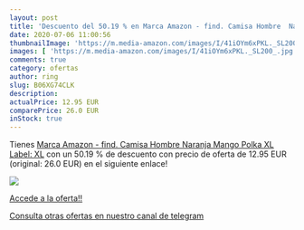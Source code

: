 ```yaml
---
layout: post
title: 'Descuento del 50.19 % en Marca Amazon - find. Camisa Hombre  Nara'
date: 2020-07-06 11:00:56
thumbnailImage: 'https://m.media-amazon.com/images/I/41iOYm6xPKL._SL200_.jpg'
images: [ 'https://m.media-amazon.com/images/I/41iOYm6xPKL._SL200_.jpg' ]
comments: true
category: ofertas
author: ring
slug: B06XG74CLK
description:
actualPrice: 12.95 EUR
comparePrice: 26.0 EUR
inStock: true
---
```


Tienes [Marca Amazon - find. Camisa Hombre  Naranja  Mango Polka   XL  Label: XL](https://www.amazon.com/dp/B06XG74CLK/?tag=redken08-20) con un 50.19 % de descuento con precio de oferta de 12.95 EUR (original: 26.0 EUR) en el siguiente enlace!

[![](https://m.media-amazon.com/images/I/41iOYm6xPKL._SL200_.jpg)](https://www.amazon.com/dp/B06XG74CLK/?tag=redken08-20)

[Accede a la oferta!!](https://www.amazon.com/dp/B06XG74CLK/?tag=redken08-20)

[Consulta otras ofertas en nuestro canal de telegram](https://t.me/s/ofertas25)
